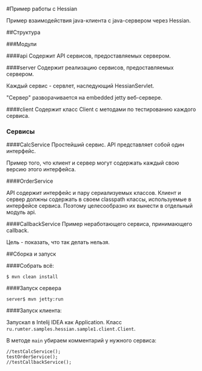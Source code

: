 #Пример работы с Hessian

Пример взаимодействия java-клиента c java-сервером через Hessian.

##Структура

###Модули

####api
Содержит API сервисов, предоставляемых сервером.

####server
Содержит реализацию сервисов, предоставляемых сервером.

Каждый сервис - сервлет, наследующий HessianServlet.

"Сервер" разворачивается на embedded jetty веб-сервере.

####client
Содержит класс Client с методами по тестированию каждого сервиса.

### Сервисы

####CalcService
Простейший сервис. API представляет собой один интерфейс.

Пример того, что клиент и сервер могут содержать каждый свою версию этого интерфейса.

####OrderService

API содержит интерфейс и пару сериализуемых классов.
Клиент и сервер должны содержать в своем classpath классы, используемые в интерфейсе сервиса. Поэтому целесообразно их вынести в отдельный модуль api.

####CallbackService
Пример неработающего сервиса, принимающего callback.

Цель - показать, что так делать нельзя.

##Сборка и запуск

####Собрать всё:
```
$ mvn clean install
```

####Запуск сервера
```
server$ mvn jetty:run
```

####Запуск клиента:

Запускал в Intelij IDEA как Application. Класс `ru.rumter.samples.hessian.sample1.client.Client`.

В методе `main` убираем комментарий у нужного сервиса:
```
//testCalcService();
testOrderService();
//testCallbackService();
```